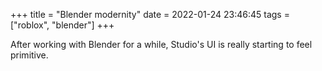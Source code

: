 +++
title = "Blender modernity"
date = 2022-01-24 23:46:45
tags = ["roblox", "blender"]
+++

After working with Blender for a while, Studio's UI is really starting to feel
primitive.
